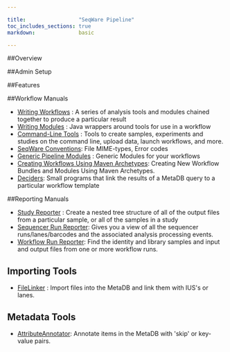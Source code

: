 ```yaml
---

title:                 "SeqWare Pipeline"
toc_includes_sections: true
markdown:              basic

---
```


##Overview

##Admin Setup

##Features

##Workflow Manuals

* [Writing Workflows](http://sourceforge.net/apps/mediawiki/seqware/index.php?title=How_to_Write_a_Bundled_Workflow) : A series of analysis tools and modules chained together to produce a particular result
* [Writing Modules](http://sourceforge.net/apps/mediawiki/seqware/index.php?title=Developing_New_SeqWare_Pipeline_Modules) : Java wrappers around tools for use in a workflow
* [Command-Line Tools](/manuals/command_line_tools/) : Tools to create samples, experiments and studies on the command line, upload data, launch workflows, and more.
* [SeqWare Conventions](/docs/16-module-conventions/): File MIME-types, Error codes
* [Generic Pipeline Modules](http://sourceforge.net/apps/mediawiki/seqware/index.php?title=Available_Modules) : Generic Modules for your workflows
* <a href="/docs/14-workflow-mvn/">Creating Workflows Using Maven Archetypes</a>: Creating New Workflow Bundles and Modules Using Maven Archetypes.
* [Deciders](/docs/18-deciders/): Small programs that link the results of a MetaDB query to a particular workflow template 

##Reporting Manuals

* [Study Reporter](http://sourceforge.net/apps/mediawiki/seqware/index.php?title=SymLink_Reporter) : Create a nested tree structure of all of the output files from a particular sample, or all of the samples in a study
* [Sequencer Run Reporter](http://sourceforge.net/apps/mediawiki/seqware/index.php?title=Sequencer_Run_Reporter): Gives you a view of all the sequencer runs/lanes/barcodes and the associated analysis processing events.
* [Workflow Run Reporter](http://sourceforge.net/apps/mediawiki/seqware/index.php?title=Workflow_Run_Reporter): Find the identity and library samples and input and output files from one or more workflow runs.

## Importing Tools

* [FileLinker](http://sourceforge.net/apps/mediawiki/seqware/index.php?title=FileLinker) : Import files into the MetaDB and link them with IUS's or lanes.

## Metadata Tools

* <a href="/docs/12-attribute-annotator/">AttributeAnnotator</a>: Annotate items in the MetaDB with 'skip' or key-value pairs.




